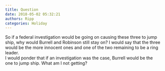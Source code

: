 ```yaml
---
title: Question
date: 2018-05-02 05:32:21
authors: Ripp
categories: Holiday
---
```


 So if a federal investigation would be going on causing these three to jump ship, why would Burrell and Robinson still stay on?   I would say that the three would be the more innocent ones and one of the two remaining to be a ring leader.  
I would ponder that if an investigation was the case, Burrell would be the one to jump ship.  What am I not getting?
